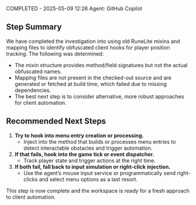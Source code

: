 COMPLETED - 2025-05-09 12:26
Agent: GitHub Copilot

## Step Summary

We have completed the investigation into using old RuneLite mixins and mapping files to identify obfuscated client hooks for player position tracking. The following was determined:

- The mixin structure provides method/field signatures but not the actual obfuscated names.
- Mapping files are not present in the checked-out source and are generated or fetched at build time, which failed due to missing dependencies.
- The best next step is to consider alternative, more robust approaches for client automation.

## Recommended Next Steps

1. **Try to hook into menu entry creation or processing.**
   - Inject into the method that builds or processes menu entries to detect interactable obstacles and trigger automation.
2. **If that fails, hook into the game tick or event dispatcher.**
   - Track player state and trigger actions at the right time.
3. **If both fail, fall back to input simulation or right-click injection.**
   - Use the agent’s mouse input service or programmatically send right-clicks and select menu options as a last resort.

This step is now complete and the workspace is ready for a fresh approach to client automation.
